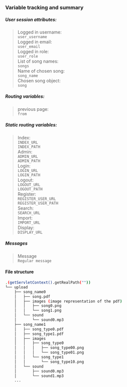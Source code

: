 ### Variable tracking and summary

##### User session attributes:

> Logged in username:  
``user_username``  
Logged in email:  
``user_email``  
Logged in role:  
``user_role``  
List of song names:  
``songs``  
Name of chosen song:  
``song_name``  
Chosen song object:  
``song``

##### Routing variables:

> previous page:  
``from``

##### Static routing variables:

> Index:  
``INDEX_URL``  
``INDEX_PATH``  
Admin:  
``ADMIN_URL``  
``ADMIN_PATH``  
Login:  
``LOGIN_URL``  
``LOGIN_PATH``  
Logout:  
``LOGOUT_URL``  
``LOGOUT_PATH``  
Register:  
``REGISTER_USER_URL``  
``REGISTER_USER_PATH``  
Search:  
``SEARCH_URL``  
Import:  
``IMPORT_URL``  
Display:  
``DISPLAY_URL``

##### Messages

> Message  
``Regular message``

#### File structure

```bash
.(getServletContext().getRealPath(""))
└── upload
    ├── song_name0
    │   ├── song.pdf
    │   ├── images (image representation of the pdf)
    │   │   ├── song0.png
    │   │   └── song1.png
    │   └── sound
    │       └── sound0.mp3  
    ├── song_name1
    │   ├── song_type0.pdf
    │   ├── song_type1.pdf
    │   ├── images
    │   │   ├── song_type0
    │   │   │   ├── song_type00.png
    │   │   │   └── song_type01.png
    │   │   └── song_type1    
    │   │       └── song_type10.png
    │   └── sound
    │       ├── sound0.mp3
    │       └── sound1.mp3
    ...
```